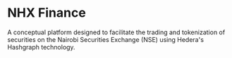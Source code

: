 # NHX Finance

A conceptual platform designed to facilitate the trading and tokenization of securities on the Nairobi Securities Exchange (NSE) using Hedera's Hashgraph technology.

